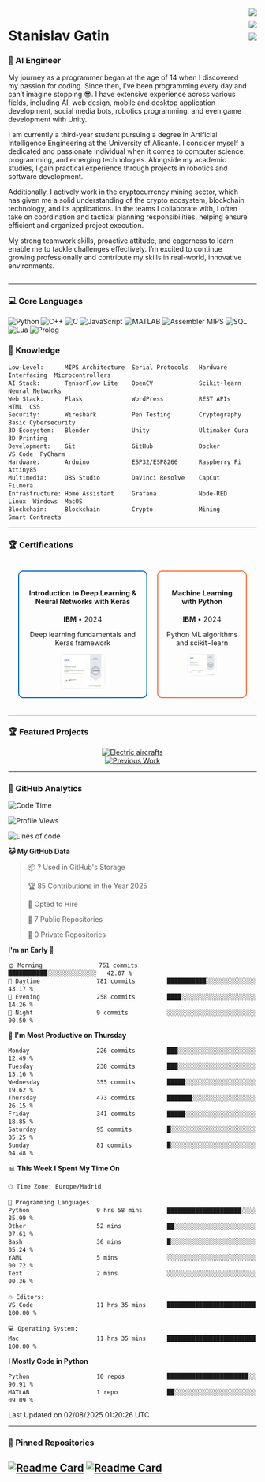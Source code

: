 <div style="display: flex; justify-content: space-between; align-items: flex-start;">
  <div>
    <h1>Stanislav Gatin</h1>
    <h3>🤖 AI Engineer</h3>
    <p>
     My journey as a programmer began at the age of 14 when I discovered my passion for coding. Since then, I’ve been programming every day and can’t imagine stopping 😎. I have extensive experience across various fields, including AI, web design, mobile and desktop application development, social media bots, robotics programming, and even game development with Unity.

I am currently a third-year student pursuing a degree in Artificial Intelligence Engineering at the University of Alicante. I consider myself a dedicated and passionate individual when it comes to computer science, programming, and emerging technologies. Alongside my academic studies, I gain practical experience through projects in robotics and software development.

Additionally, I actively work in the cryptocurrency mining sector, which has given me a solid understanding of the crypto ecosystem, blockchain technology, and its applications. In the teams I collaborate with, I often take on coordination and tactical planning responsibilities, helping ensure efficient and organized project execution.

My strong teamwork skills, proactive attitude, and eagerness to learn enable me to tackle challenges effectively. I’m excited to continue growing professionally and contribute my skills in real-world, innovative environments.
    </p>
  </div>
  <div style="display: flex; flex-direction: column; gap: 6px;">
    <a href="https://www.linkedin.com/in/stanislav-gatin/">
      <img src="https://img.shields.io/badge/LinkedIn-Connect-0A66C2?style=for-the-badge&logo=linkedin&logoColor=white" height="35">
    </a>
    <a href="https://www.youtube.com/@CodigoCreativoES">
      <img src="https://img.shields.io/badge/YouTube-Channel-FF0000?style=for-the-badge&logo=youtube&logoColor=white" height="35">
    </a>
    <a href="https://sgatin.es">
      <img src="https://img.shields.io/badge/Portfolio-Visit-FF6C37?style=for-the-badge&logo=react&logoColor=white" height="35">
    </a>
  </div>
</div>

---


### 💻 Core Languages
![Python](https://img.shields.io/badge/Python-Expert-3776AB?logo=python&logoColor=white)
![C++](https://img.shields.io/badge/C++-Expert-00599C?logo=cplusplus)
![C](https://img.shields.io/badge/C-Intermediate-A8B9CC?logo=c)
![JavaScript](https://img.shields.io/badge/JS-Intermediate-F7DF1E?logo=javascript)
![MATLAB](https://img.shields.io/badge/MATLAB-Intermediate-FC4E2A?logo=mathworks)
![Assembler MIPS](https://img.shields.io/badge/ASM%20MIPS-Basic-6E4C13)
![SQL](https://img.shields.io/badge/SQL-Intermediate-4479A1?logo=mysql)
![Lua](https://img.shields.io/badge/Lua-Intermediate-2C2D72?logo=lua)
![Prolog](https://img.shields.io/badge/Prolog-Basic-2C2D72)


### 🧠 Knowledge
```text
Low-Level:      MIPS Architecture  Serial Protocols   Hardware Interfacing  Microcontrollers
AI Stack:       TensorFlow Lite    OpenCV             Scikit-learn          Neural Networks
Web Stack:      Flask              WordPress          REST APIs             HTML  CSS
Security:       Wireshark          Pen Testing        Cryptography          Basic Cybersecurity
3D Ecosystem:   Blender            Unity              Ultimaker Cura        3D Printing
Development:    Git                GitHub             Docker                VS Code  PyCharm
Hardware:       Arduino            ESP32/ESP8266      Raspberry Pi          Attiny85
Multimedia:     OBS Studio         DaVinci Resolve    CapCut                Filmora
Infrastructure: Home Assistant     Grafana            Node-RED              Linux  Windows  MacOS
Blockchain:     Blockchain         Crypto             Mining                Smart Contracts
```
---

### 🏆 Certifications

<table style="width: 100%; border-collapse: separate; border-spacing: 20px;">
  <tr>
    <td style="border: 2px solid #0A66C2; border-radius: 10px; padding: 15px; text-align: center; vertical-align: top;">
      <h4>Introduction to Deep Learning & Neural Networks with Keras</h4>
      <p><strong>IBM</strong> • 2024</p>
      <p>Deep learning fundamentals and Keras framework</p>
      <img src="https://github.com/stas-gatin/stas-gatin/blob/main/assets/Screenshot-2024-04-04-at-11.58.30.png.webp" alt="Deep Learning Keras Certificate" style="width: 40%; max-width: 180px; border-radius: 8px;">
    </td>
    <td style="border: 2px solid #FF6C37; border-radius: 10px; padding: 15px; text-align: center; vertical-align: top;">
      <h4>Machine Learning with Python</h4>
      <p><strong>IBM</strong> • 2024</p>
      <p>Python ML algorithms and scikit-learn</p>
      <img src="https://github.com/stas-gatin/stas-gatin/blob/main/assets/Screenshot-2024-04-04-at-12.02.03.png.webp" alt="Machine Learning Certificate" style="width: 40%; max-width: 180px; border-radius: 8px;">
    </td>
  </tr>
</table>

---

### 🏆 Featured Projects

<div align="center">
  <a href="https://currentsky.es">
    <img src="https://img.shields.io/badge/🌌_CurrentSky-Electric_aircrafts-7D4698?style=for-the-badge&logo=stars" alt="Electric aircrafts">
  </a>
  <br>
  <a href="https://github.com/itprosta">
    <img src="https://img.shields.io/badge/💾_Legacy_Projects-181717?style=for-the-badge&logo=github" alt="Previous Work">
  </a>
</div>

---
### 🚀 GitHub Analytics

<!--START_SECTION:waka-->
![Code Time](http://img.shields.io/badge/Code%20Time-55%20hrs%2019%20mins-blue)

![Profile Views](http://img.shields.io/badge/Profile%20Views-0-blue)

![Lines of code](https://img.shields.io/badge/From%20Hello%20World%20I%27ve%20Written-947.0%20thousand%20lines%20of%20code-blue)

**🐱 My GitHub Data** 

> 📦 ? Used in GitHub's Storage 
 > 
> 🏆 85 Contributions in the Year 2025
 > 
> 💼 Opted to Hire
 > 
> 📜 7 Public Repositories 
 > 
> 🔑 0 Private Repositories 
 > 
**I'm an Early 🐤** 

```text
🌞 Morning                761 commits         ███████████░░░░░░░░░░░░░░   42.07 % 
🌆 Daytime                781 commits         ███████████░░░░░░░░░░░░░░   43.17 % 
🌃 Evening                258 commits         ████░░░░░░░░░░░░░░░░░░░░░   14.26 % 
🌙 Night                  9 commits           ░░░░░░░░░░░░░░░░░░░░░░░░░   00.50 % 
```
📅 **I'm Most Productive on Thursday** 

```text
Monday                   226 commits         ███░░░░░░░░░░░░░░░░░░░░░░   12.49 % 
Tuesday                  238 commits         ███░░░░░░░░░░░░░░░░░░░░░░   13.16 % 
Wednesday                355 commits         █████░░░░░░░░░░░░░░░░░░░░   19.62 % 
Thursday                 473 commits         ███████░░░░░░░░░░░░░░░░░░   26.15 % 
Friday                   341 commits         █████░░░░░░░░░░░░░░░░░░░░   18.85 % 
Saturday                 95 commits          █░░░░░░░░░░░░░░░░░░░░░░░░   05.25 % 
Sunday                   81 commits          █░░░░░░░░░░░░░░░░░░░░░░░░   04.48 % 
```


📊 **This Week I Spent My Time On** 

```text
🕑︎ Time Zone: Europe/Madrid

💬 Programming Languages: 
Python                   9 hrs 58 mins       █████████████████████░░░░   85.99 % 
Other                    52 mins             ██░░░░░░░░░░░░░░░░░░░░░░░   07.61 % 
Bash                     36 mins             █░░░░░░░░░░░░░░░░░░░░░░░░   05.24 % 
YAML                     5 mins              ░░░░░░░░░░░░░░░░░░░░░░░░░   00.72 % 
Text                     2 mins              ░░░░░░░░░░░░░░░░░░░░░░░░░   00.36 % 

🔥 Editors: 
VS Code                  11 hrs 35 mins      █████████████████████████   100.00 % 

💻 Operating System: 
Mac                      11 hrs 35 mins      █████████████████████████   100.00 % 
```

**I Mostly Code in Python** 

```text
Python                   10 repos            ███████████████████████░░   90.91 % 
MATLAB                   1 repo              ██░░░░░░░░░░░░░░░░░░░░░░░   09.09 % 
```




 Last Updated on 02/08/2025 01:20:26 UTC
<!--END_SECTION:waka-->

---

### 📌 Pinned Repositories
[![Readme Card](https://github-readme-stats.vercel.app/api/pin/?username=stas-gatin&repo=NeuroWeave&theme=transparent)](https://github.com/stas-gatin/NeuroWeave)
[![Readme Card](https://github-readme-stats.vercel.app/api/pin/?username=stas-gatin&repo=Sistemas-Expertos&theme=transparent)](https://github.com/stas-gatin/Sistemas-Expertos)
---
